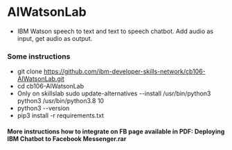 # AIWatsonLab

* IBM Watson speech to text and text to speech chatbot. Add audio as input, get audio as output.

### Some instructions
* git clone https://github.com/ibm-developer-skills-network/cb106-AIWatsonLab.git
* cd cb106-AIWatsonLab
* Only on skillslab sudo update-alternatives --install /usr/bin/python3 python3 /usr/bin/python3.8 10
* python3 --version
* pip3 install -r requirements.txt

#### More instructions how to integrate on FB page available in PDF: Deploying IBM Chatbot to Facebook Messenger.rar